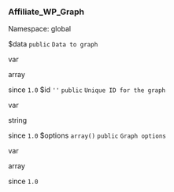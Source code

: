### Affiliate_WP_Graph

Namespace: global


$data
`public` `Data to graph` 


var

array


since
`1.0` 
$id
`''` `public` `Unique ID for the graph` 


var

string


since
`1.0` 
$options
`array()` `public` `Graph options` 


var

array


since
`1.0` 